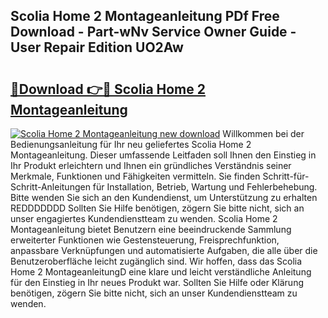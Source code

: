 ## Scolia Home 2 Montageanleitung PDf Free Download - Part-wNv Service Owner Guide - User Repair Edition UO2Aw

# <h2><a href="http://df7fx2e.blite.top/?on=Scolia+Home+2+Montageanleitung">🔗Download 👉🔴 Scolia Home 2 Montageanleitung</a></h2>

[![Scolia Home 2 Montageanleitung new download](https://i.imgur.com/lujVjoI.png)](http://df7fx2e.blite.top/?on=Scolia+Home+2+Montageanleitung)
Willkommen bei der Bedienungsanleitung für Ihr neu geliefertes Scolia Home 2 Montageanleitung. Dieser umfassende Leitfaden soll Ihnen den Einstieg in Ihr Produkt erleichtern und Ihnen ein gründliches Verständnis seiner Merkmale, Funktionen und Fähigkeiten vermitteln. Sie finden Schritt-für-Schritt-Anleitungen für Installation, Betrieb, Wartung und Fehlerbehebung. Bitte wenden Sie sich an den Kundendienst, um Unterstützung zu erhalten REDDDDDDD Sollten Sie Hilfe benötigen, zögern Sie bitte nicht, sich an unser engagiertes Kundendienstteam zu wenden. Scolia Home 2 Montageanleitung bietet Benutzern eine beeindruckende Sammlung erweiterter Funktionen wie Gestensteuerung, Freisprechfunktion, anpassbare Verknüpfungen und automatisierte Aufgaben, die alle über die Benutzeroberfläche leicht zugänglich sind. Wir hoffen, dass das Scolia Home 2 MontageanleitungD eine klare und leicht verständliche Anleitung für den Einstieg in Ihr neues Produkt war. Sollten Sie Hilfe oder Klärung benötigen, zögern Sie bitte nicht, sich an unser Kundendienstteam zu wenden.
